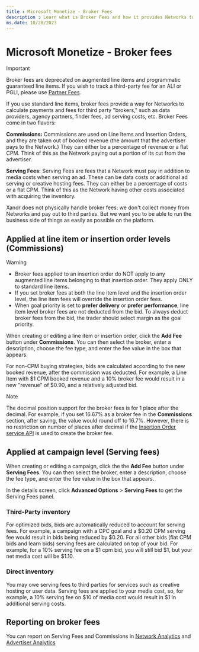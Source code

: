 ```yaml
---
title : Microsoft Monetize - Broker Fees
description : Learn what is Broker Fees and how it provides Networks to calculate payments and fees for third party brokers.
ms.date: 10/28/2023
---
```



# Microsoft Monetize - Broker fees

> [!IMPORTANT]
> Broker fees are deprecated on augmented line items and programmatic guaranteed line items. If you wish to track a third-party fee for an ALI or PGLI, please use [Partner Fees](partner-fees.md).

If you use standard line items, broker fees provide a way for
Networks to calculate payments and fees for
third party "brokers," such as data providers, agency partners, finder
fees, ad serving costs, etc. Broker Fees come in two flavors:

**Commissions:** Commissions are used on Line Items and Insertion
Orders, and they are taken out of booked revenue (the amount that the
advertiser pays to the Network.) They can either
be a percentage of revenue or a flat CPM. Think of this as the
Network paying out a portion of its cut from the
advertiser.

**Serving Fees:** Serving Fees are fees that a
Network must pay in addition to media costs when
serving an ad. These can be data costs or additional ad serving or
creative hosting fees. They can either be a percentage of costs or a
flat CPM. Think of this as the Network having
other costs associated with acquiring the inventory.

Xandr does not physically handle broker fees: we
don't collect money from Networks and pay out to
third parties. But we want you to be able to run the business side of
things as easily as possible on the platform.

## Applied at line item or insertion order levels (Commissions)

> [!WARNING]
> - Broker fees applied to an insertion order do NOT apply to any augmented line items belonging to that insertion order. They apply ONLY to standard line items.
> - If you set broker fees at both the line item level and the insertion order level, the line item fees will override the insertion order fees.
> - When goal priority is set to **prefer delivery** or **prefer performance**, line item level broker fees are not deducted from the bid. To always deduct broker fees from the bid, the trader should select margin as the goal priority.

When creating or editing a line item or insertion order, click the
**Add Fee** button under
**Commissions**. You can then select the
broker, enter a description, choose the fee type, and enter the fee
value in the box that appears.

For non-CPM buying strategies, bids are calculated according to the new
booked revenue, after the commission was deducted. For example, a Line
Item with $1 CPM booked revenue and a 10% broker fee would result in a
new "revenue" of $0.90, and a relatively adjusted bid.

> [!NOTE]
> The decimal position support for the broker fees is for 1 place after the decimal. For example, if you set 16.67% as a broker fee in the **Commissions** section, after saving, the value would round off to 16.7%. However, there is no restriction on number of places after decimal if the [Insertion Order service API](../digital-platform-api/insertion-order-service.md) is used to create the broker fee.

## Applied at campaign level (Serving fees)

When creating or editing a campaign, click the the
**Add Fee** button under
**Serving Fees**. You can then select the
broker, enter a description, choose the fee type, and enter the fee
value in the box that appears.

In the details screen, click
**Advanced Options**
 \> **Serving Fees** to get
the Serving Fees panel.

### Third-Party inventory

For optimized bids, bids are automatically reduced to account for
serving fees. For example, a campaign with a CPC goal and a $0.20 CPM
serving fee would result in bids being reduced by $0.20. For all other
bids (flat CPM bids and learn bids) serving fees are calculated on top
of your bid. For example, for a 10% serving fee on a $1 cpm bid, you
will still bid $1, but your net media cost will be $1.10.

### Direct inventory

You may owe serving fees to third parties for services such as creative
hosting or user data. Serving fees are applied to your media cost, so,
for example, a 10% serving fee on $10 of media cost would result in $1
in additional serving costs.

## Reporting on broker fees

You can report on Serving Fees and Commissions in [Network Analytics](network-reporting.md)
 and [Advertiser Analytics](advertiser-reporting.md)